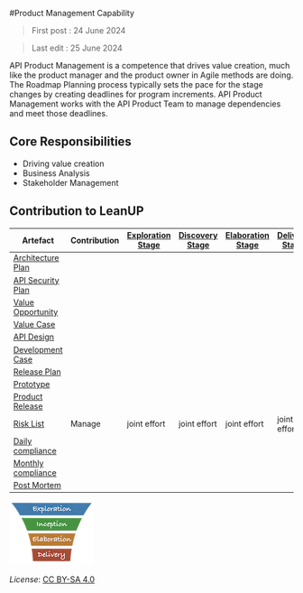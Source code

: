 #Product Management Capability

> First post : 24 June 2024

> Last edit : 25 June 2024

API Product Management is a competence that drives value creation, much like the product manager and the product owner in Agile methods are doing. The Roadmap Planning process typically sets the pace for the stage changes by creating deadlines for program increments. API Product Management works with the API Product Team to manage dependencies and meet those deadlines.

## Core Responsibilities
- Driving value creation
- Business Analysis 
- Stakeholder Management

## Contribution to LeanUP
| Artefact | Contribution | [Exploration Stage](/Stages/exploration.md) |[Discovery Stage](/Stages/discovery.md) | [Elaboration Stage](/Stages/elaboration.md) | [Delivery Stage](/Stages/delivery.md) | 
| ----- | ------------ | - | - | - | - |
| [Architecture Plan](/Artefacts/arch-plan.md) |  |  |  |  |  |
| [API Security Plan](/Artefacts/sec-plan) |  |  |  |  |  |
| [Value Opportunity](/Artefacts/val-oppo.md) |  |  |  |  |  |
| [Value Case](/Artefacts/val-case.md) |  |  |  |  |  |
| [API Design](/Artefacts/api-design.md) | | | | | |
| [Development Case](/Artefacts/dev-case.md) |  |  |  |  |  |
| [Release Plan](/Artefacts/rel-plan.md) |  |  |  |  |  |
| [Prototype](/Artefacts/pro-review.md) |  |  |  |  |  |
| [Product Release](/Artefacts/rel-review.md) |  |  |  |  |  | 
| [Risk List](/Artefacts/risklist.md) | Manage | joint effort | joint effort | joint effort | joint effort |
| [Daily compliance](/Artefacts/dailyCompliance.md) |  |  |  |  |  |
| [Monthly compliance](/Artefacts/monthlyCompliance.md) |  |  |  |  |  |
| [Post Mortem ][pm] |  |  |  |  |  |

[<img src="/images/leanupLogo s.png" alt="drawing" class="center" width="150"/>](/Capabilities/overview.md)

*License*: [CC BY-SA 4.0](https://creativecommons.org/licenses/by-sa/4.0/deed.en)

[pm]: /Artefacts/post-mortem.md
